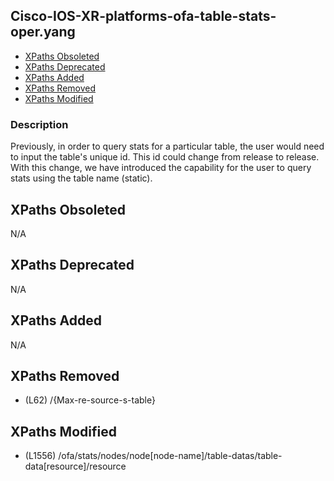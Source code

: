 ## Cisco-IOS-XR-platforms-ofa-table-stats-oper.yang

- [XPaths Obsoleted](#xpaths-obsoleted)
- [XPaths Deprecated](#xpaths-deprecated)
- [XPaths Added](#xpaths-added)
- [XPaths Removed](#xpaths-removed)
- [XPaths Modified](#xpaths-modified)

### Description

Previously, in order to query stats for a particular table, the user would need to input the table's unique id. This id could change from release to release. With this change, we have introduced the capability for the user to query stats using the table name (static).

## XPaths Obsoleted

N/A

## XPaths Deprecated

N/A

## XPaths Added

N/A

## XPaths Removed

- (L62)	/{Max-re-source-s-table}

## XPaths Modified

- (L1556)	/ofa/stats/nodes/node[node-name]/table-datas/table-data[resource]/resource

